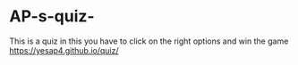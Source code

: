 # AP-s-quiz-
This is a quiz in this you have to click on the right options and win the game
https://yesap4.github.io/quiz/
